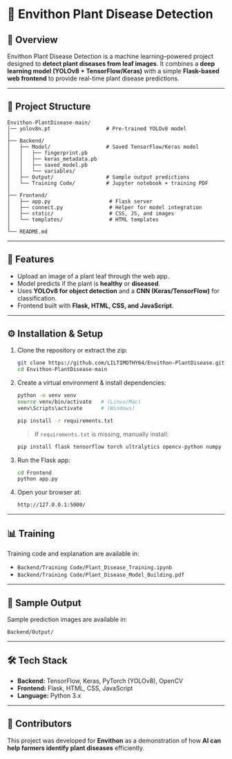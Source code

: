 # 🌱 Envithon Plant Disease Detection

## 📌 Overview
Envithon Plant Disease Detection is a machine learning–powered project designed to **detect plant diseases from leaf images**. It combines a **deep learning model (YOLOv8 + TensorFlow/Keras)** with a simple **Flask-based web frontend** to provide real-time plant disease predictions.

---

## 📂 Project Structure
```
Envithon-PlantDisease-main/
│── yolov8n.pt                  # Pre-trained YOLOv8 model
│
├── Backend/
│   ├── Model/                  # Saved TensorFlow/Keras model
│   │   ├── fingerprint.pb
│   │   ├── keras_metadata.pb
│   │   ├── saved_model.pb
│   │   └── variables/
│   ├── Output/                 # Sample output predictions
│   └── Training Code/          # Jupyter notebook + training PDF
│
├── Frontend/
│   ├── app.py                   # Flask server
│   ├── connect.py               # Helper for model integration
│   ├── static/                  # CSS, JS, and images
│   └── templates/               # HTML templates
│
└── README.md
```

---

## 🚀 Features
- Upload an image of a plant leaf through the web app.  
- Model predicts if the plant is **healthy** or **diseased**.  
- Uses **YOLOv8 for object detection** and a **CNN (Keras/TensorFlow)** for classification.  
- Frontend built with **Flask, HTML, CSS, and JavaScript**.  

---

## ⚙️ Installation & Setup
1. Clone the repository or extract the zip:
   ```bash
   git clone https://github.com/LILTIMOTHY64/Envithon-PlantDisease.git
   cd Envithon-PlantDisease-main
   ```

2. Create a virtual environment & install dependencies:
   ```bash
   python -m venv venv
   source venv/bin/activate   # (Linux/Mac)
   venv\Scripts\activate      # (Windows)

   pip install -r requirements.txt
   ```

   > If `requirements.txt` is missing, manually install:
   ```bash
   pip install flask tensorflow torch ultralytics opencv-python numpy
   ```

3. Run the Flask app:
   ```bash
   cd Frontend
   python app.py
   ```

4. Open your browser at:
   ```
   http://127.0.0.1:5000/
   ```

---

## 📊 Training
Training code and explanation are available in:
- `Backend/Training Code/Plant_Disease_Training.ipynb`  
- `Backend/Training Code/Plant_Disease_Model_Building.pdf`  

---

## 📸 Sample Output
Sample prediction images are available in:
```
Backend/Output/
```

---

## 🛠 Tech Stack
- **Backend:** TensorFlow, Keras, PyTorch (YOLOv8), OpenCV  
- **Frontend:** Flask, HTML, CSS, JavaScript  
- **Language:** Python 3.x  

---

## 🙌 Contributors
This project was developed for **Envithon** as a demonstration of how **AI can help farmers identify plant diseases** efficiently.
